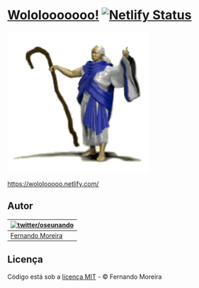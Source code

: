 # [Wololooooooo!](https://wololooooo.netlify.com/) [![Netlify Status](https://api.netlify.com/api/v1/badges/e08beb15-1866-421e-98e4-d584d7be0591/deploy-status)](https://app.netlify.com/sites/wololooooo/deploys)


<a href="https://wololooooo.netlify.com/">
<img src="/assets/wololo.gif" width="320" />
</a>

https://wololooooo.netlify.com/

## Autor

| [![twitter/oseunando](https://avatars6.githubusercontent.com/u/1318271?v=4&s=120)](http://twitter.com/oseunando "Follow @oseunando on Twitter") |
|---|
| [Fernando Moreira](http://nandomoreira.me) |

## Licença

Código está sob a [licença MIT](/LICENSE) - © Fernando Moreira
